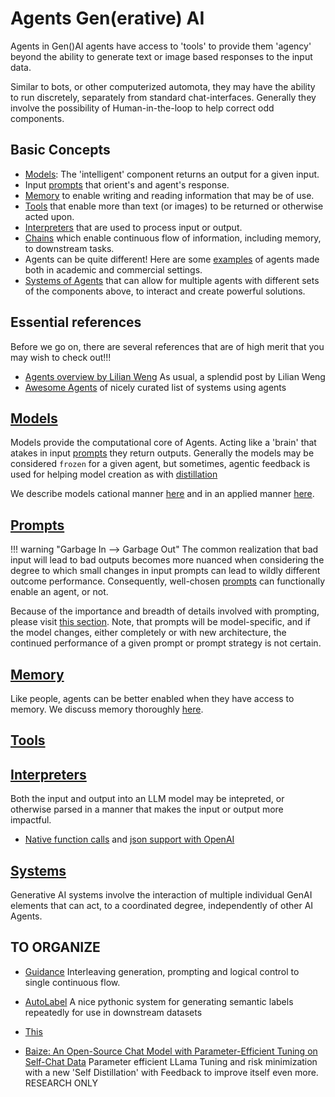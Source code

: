 # Agents Gen(erative) AI
Agents in Gen()AI agents have access to 'tools' to provide them 'agency' beyond the ability to generate text or image based responses to the input data.

Similar to bots, or other computerized automota, they may have the ability to run discretely, separately from standard chat-interfaces. Generally they involve the possibility of Human-in-the-loop to help correct odd components. 

## Basic Concepts

* [Models](../models/index.md): The 'intelligent' component returns an output for a given input. 
* Input [prompts](../prompt_engineering/prompting.md) that orient's and agent's response. 
* [Memory](./memory.md) to enable writing and reading information that may be of use. 
* [Tools](./actions_and_tools.md) that enable more than text (or images) to be returned or otherwise acted upon. 
* [Interpreters](./interpreters.md) that are used to process input or output. 
* [Chains](./chains.md) which enable continuous flow of information, including memory, to downstream tasks. 
* Agents can be quite different! Here are some [examples](./examples.md) of agents made both in academic and commercial settings. 
* [Systems of Agents](systems.md) that can allow for multiple agents with different sets of the components above, to interact and create powerful solutions.

## Essential references

Before we go on, there are several references that are of high merit that you may wish to check out!!!

- [Agents overview by Lilian Weng](https://lilianweng.github.io/posts/2023-06-23-agent) As usual, a splendid post by Lilian Weng
- [Awesome Agents](https://github.com/e2b-dev/awesome-ai-agents) of nicely curated list of systems using agents

## [Models](../models/index.md)

Models provide the computational core of Agents. Acting like a 'brain' that atakes in input [prompts](#prompts) they return outputs. Generally the models may be considered `frozen` for a given agent, but sometimes, agentic feedback is used for helping model creation as with [distillation](../models/distillation.md) 

We describe models cational manner [here](../models/index.md) and in an applied manner [here](../../Engineering/models.md). 

## [Prompts](../prompt_engineering/prompting.md)

!!! warning "Garbage In --> Garbage Out"
    The common realization that bad input will lead to bad outputs becomes more nuanced when considering the degree to which small changes in input prompts can lead to wildly different outcome performance. Consequently, well-chosen [prompts](../prompt_engineering/prompting.md) can functionally enable an agent, or not. 

Because of the importance and breadth of details involved with prompting, please visit [this section](../prompt_engineering/prompting.md). Note, that prompts will be model-specific, and if the model changes, either completely or with new architecture, the continued performance of a given prompt or prompt strategy is not certain. 

## [Memory](./memory.md)

Like people, agents can be better enabled when they have access to memory.  We discuss memory thoroughly [here](./memory.md).

## [Tools](./actions_and_tools.md)

## [Interpreters](./interpreters.md)

Both the input and output into an LLM model may be intepreted, or otherwise parsed in a manner that makes the input or output more impactful. 

- [Native function calls](https://github.com/openai/openai-cookbook/blob/main/examples/How_to_call_functions_with_chat_models.ipynb) and [json support with OpenAI](https://yonom.substack.com/p/native-json-output-from-gpt-4) 


## [Systems](systems.md)
Generative AI systems involve the interaction of multiple individual GenAI elements that can act, to a coordinated degree, independently of other AI Agents. 

## TO ORGANIZE

- ️[Guidance](https://github.com/microsoft/guidance/) Interleaving generation, prompting and logical control to single  continuous flow.

- [AutoLabel](https://github.com/refuel-ai/autolabel) A nice pythonic system for generating semantic labels repeatedly for use in downstream datasets

- [This](https://arxiv.org/pdf/2306.08640.pdf)

- [Baize: An Open-Source Chat Model with Parameter-Efficient Tuning on Self-Chat Data](https://arxiv.org/pdf/2304.01196.pdf) Parameter efficient LLama Tuning and risk minimization with a new 'Self Distillation' with Feedback to improve itself even more. RESEARCH ONLY

